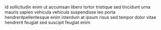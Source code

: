 id sollicitudin enim ut accumsan libero tortor tristique sed tincidunt urna
mauris sapien vehicula vehicula suspendisse leo porta hendreritpellentesque
enim interdum at ipsum risus sed tempor dolor vitae hendrerit feugiat sed
suscipit feugiat enim